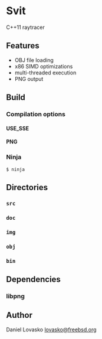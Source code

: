 # Svit
C++11 raytracer

## Features
 * OBJ file loading
 * x86 SIMD optimizations
 * multi-threaded execution
 * PNG output

## Build
### Compilation options
#### USE_SSE
#### PNG

### Ninja
```
$ ninja
```

## Directories
### `src`
### `doc`
### `img`
### `obj`
### `bin`

## Dependencies
### libpng

## Author
Daniel Lovasko lovasko@freebsd.org

